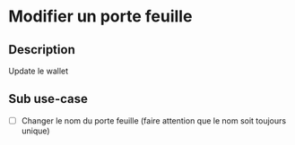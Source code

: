 # Modifier un porte feuille

## Description
Update le wallet 


## Sub use-case


- [ ] Changer le nom du porte feuille (faire attention que le nom soit toujours unique)
